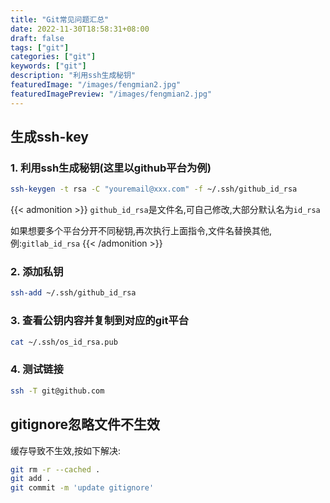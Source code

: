 ```yaml
---
title: "Git常见问题汇总"
date: 2022-11-30T18:58:31+08:00
draft: false
tags: ["git"]
categories: ["git"]
keywords: ["git"]
description: "利用ssh生成秘钥"
featuredImage: "/images/fengmian2.jpg"
featuredImagePreview: "/images/fengmian2.jpg"
---
```

<!--more-->
## 生成ssh-key
### 1. 利用ssh生成秘钥(这里以github平台为例)
```bash
ssh-keygen -t rsa -C "youremail@xxx.com" -f ~/.ssh/github_id_rsa
```
{{< admonition >}}
`github_id_rsa`是文件名,可自己修改,大部分默认名为`id_rsa`


如果想要多个平台分开不同秘钥,再次执行上面指令,文件名替换其他,例:`gitlab_id_rsa`
{{< /admonition >}}

### 2. 添加私钥
```bash
ssh-add ~/.ssh/github_id_rsa
```
### 3. 查看公钥内容并复制到对应的git平台
```bash
cat ~/.ssh/os_id_rsa.pub
```
### 4. 测试链接
```bash
ssh -T git@github.com
```
## gitignore忽略文件不生效
缓存导致不生效,按如下解决:
```bash
git rm -r --cached .
git add .
git commit -m 'update gitignore'
```

